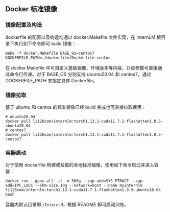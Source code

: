 ## Docker 标准镜像

### 镜像配置及构造
dockerfile 的配置以及构造均通过 docker.Makefile 文件实现，在 InternLM 根目录下执行如下命令即可 build 镜像：
``` 
make -f docker.Makefile BASE_OS=centos7 DOCKERFILE_PATH=./dockerfile/Dockerfile-centos
``` 
在 docker.Makefile 中可自定义基础镜像，环境版本等内容，对应参数可直接通过命令行传递。对于 BASE_OS 分别支持 ubuntu20.04 和 centos7，通过 DOCKERFILE_PATH 来指定具体 Dockerfile。

### 镜像拉取
基于 ubuntu 和 centos 的标准镜像已经 build 完成也可直接拉取使用：

```
# ubuntu20.04
docker pull li126com/internlm:torch1.13.1-cuda11.7.1-flashatten1.0.5-ubuntu20.04
# centos7
docker pull li126com/internlm:torch1.13.1-cuda11.7.1-flashatten1.0.5-centos7
```

### 容器启动
对于使用 dockerfile 构建或拉取的本地标准镜像，使用如下命令启动并进入容器：
```
docker run --gpus all -it -m 500g --cap-add=SYS_PTRACE --cap-add=IPC_LOCK --shm-size 10g --network=host --name myinternlm li126com/internlm:torch1.13.1-cuda11.7.1-flashatten1.0.5-ubuntu18.04 bash
```
容器内默认目录即 `/InternLM`，根据 README 即可启动训练。